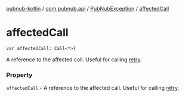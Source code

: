 [pubnub-kotlin](../../index.md) / [com.pubnub.api](../index.md) / [PubNubException](index.md) / [affectedCall](./affected-call.md)

# affectedCall

`var affectedCall: Call<*>?`

A reference to the affected call. Useful for calling [retry](#).

### Property

`affectedCall` - A reference to the affected call. Useful for calling [retry](#).
